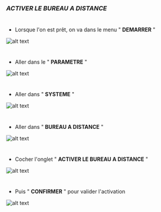 

### ***ACTIVER LE BUREAU A DISTANCE***

#
- Lorsque l'on est prêt, on va dans le menu " **DEMARRER** "

![alt text](<https://github.com/WildCodeSchool/TSSR-2402-P1-G2-Teleassistance/blob/main/Images/ACTIV%20%20demarrer.jpg?raw=true>)

#
- Aller dans le " **PARAMETRE** "

![alt text](<https://github.com/WildCodeSchool/TSSR-2402-P1-G2-Teleassistance/blob/main/Images/ACTIV%20parametre.jpg>)

#
- Aller dans " **SYSTEME** " 

![alt text](<https://github.com/WildCodeSchool/TSSR-2402-P1-G2-Teleassistance/blob/main/Images/ACTIV%20systeme.jpg>)

#
- Aller dans " **BUREAU A DISTANCE** "

![alt text](<https://github.com/WildCodeSchool/TSSR-2402-P1-G2-Teleassistance/blob/main/Images/ACTIV%20bureau%20a%20distance.jpg>)

#
- Cocher l'onglet " **ACTIVER LE BUREAU A DISTANCE** "

![alt text](<https://github.com/WildCodeSchool/TSSR-2402-P1-G2-Teleassistance/blob/main/Images/ACTIV%20activer.jpg>)

#
- Puis " **CONFIRMER** " pour valider l'activation

![alt text](<https://github.com/WildCodeSchool/TSSR-2402-P1-G2-Teleassistance/blob/main/Images/ACTIV%20confirmer.jpg>)
